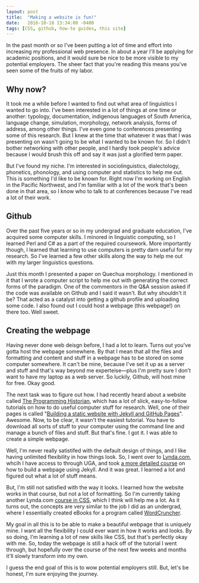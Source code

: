 ```yaml
---
layout: post
title:  "Making a website is fun!"
date:   2016-10-18 13:34:00 -0400
tags: [CSS, github, how-to guides, this site]
---
```


In the past month or so I've been putting a lot of time and effort into increasing my professional web presence. In about a year I'll be applying for academic positions, and it would sure be nice to be more visible to my potential employers. The sheer fact that you're reading this means you've seen some of the fruits of my labor. 

## Why now?

It took me a while before I wanted to find out what area of linguistics I wanted to go into. I've been interested in a lot of things at one time or another: typology, documentation, indigenous languages of South America, language change, simulation, morphology, network analysis, forms of address, among other things. I've even gone to conferences presenting some of this research. But I knew at the time that whatever it was that I was presenting on wasn't going to be what I wanted to be known for. So I didn't bother networking with other people, and I hardly took people's advice because I would brush this off and say it was just a glorified term paper.

But I've found my niche. I'm interested in sociolinguistics, dialectology, phonetics, phonology, and using computer and statistics to help me out. This is something I'd like to be known for. Right now I'm working on English in the Pacific Northwest, and I'm familiar with a lot of the work that's been done in that area, so I know who to talk to at conferences because I've read a lot of their work.

## Github

Over the past five years or so in my undergrad and graduate education, I've acquired some computer skills. I minored in linguistic computing, so I learned Perl and C# as a part of the required coursework. More importantly though, I learned that learning to use computers is pretty darn useful for my research. So I've learned a few other skills along the way to help me out with my larger linguistics questions.

Just this month I presented a paper on Quechua morphology. I mentioned in it that I wrote a computer script to help me out with generating the correct forms of the paradigm. One of the commentors in the Q&A session asked if the code was available on Github and I said it wasn't. But why shouldn't it be? That acted as a catalyst into getting a github profile and uploading some code. I also found out I could host a webpage (this webpage!) on there too. Well sweet.

## Creating the webpage 

Having never done web deisgn before, I had a lot to learn. Turns out you've gotta host the webpage somewhere. By that I mean that all the files and formatting and content and stuff in a webpage has to be stored on some computer somewhere. It can't be mine, because I've set it up as a server and stuff and that's way beyond me experteise—plus I'm pretty sure I don't want to have my laptop as a web server. So luckily, Github, will host mine for free. Okay good. 

The next task was to figure out how. I had recently heard about a website called [The Programming Historian](http://programminghistorian.org), which has a lot of slick, easy-to-follow tutorials on how to do useful computer stuff for research. Well, one of their pages is called "[Building a static website with Jekyll and GitHub Pages](http://programminghistorian.org/lessons/building-static-sites-with-jekyll-github-pages)". Awesome. Now, to be clear, it wasn't the easiest tutorial. You have to download all sorts of stuff to your computer using the command line and manage a bunch of files and stuff. But that's fine. I got it. I was able to create a simple webpage. 

Well, I'm never really satistifed with the default design of things, and I like having unlimited flexibility in how things look. So, I went over to [Lynda.com](http://lynda.com), whcih I have access to through UGA, and took [a more detailed course](https://www.lynda.com/Jekyll-tutorials/Jekyll-Web-Designers/383124-2.html) on how to build a webpage using Jekyll. And it was great. I learned a lot and figured out what a lot of stuff means.

But, I'm still not satisfied with the way it looks. I learned how the website works in that course, but not a lot of formatting. So I'm currently taking another Lynda.com [course in CSS](https://www.lynda.com/Web-Interactive-CSS-tutorials/CSS-Core-Concepts/80435-2.html), which I think will help me a lot. As it turns out, the concepts are very similar to the job I did as an undergrad, where I essentially created eBooks for a program called [WordCruncher](http://wordcruncher.com). 

My goal in all this is to be able to make a beautiful webpage that is uniquely mine. I want all the flexibility I could ever want in how it works and looks. By so doing, I'm learning a lot of new skills like CSS, but that's perfectly okay with me. So, today the webpage is still a hack off of the tutorial I went through, but hopefully over the course of the next few weeks and months it'll slowly transform into my own.

I guess the end goal of this is to wow potential employers still. But, let's be honest, I'm sure enjoying the journey.